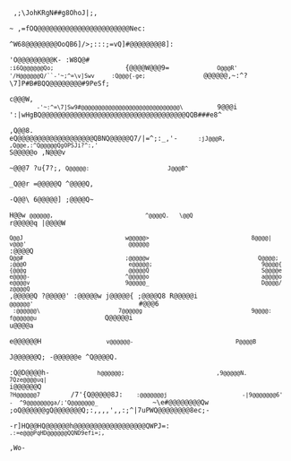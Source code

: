 <code></pre>
                              ,;\JohKRgN##g8OhoJ|;,                                
                     ~  ,=fOQ@@@@@@@@@@@@@@@@@@@@@@@Nec:                           
                   ^W68@@@@@@@@OoQB6]/>;:::;=vQ]#@@@@@@@@8]:                       
                 'O@@@@@@@@@K\-           :W8Q@# `:i6Q@@@@@@Qo;                    
               `{@@@@W@@@9=`               O@@@R'     '/H@@@@@@Q/``-'~;^=\v]Swv    
              :Q@@@{-ge;                  `@@@@@@,~:^?\7]P#B#BQQ@@@@@@@@#9PeSf;    
             c@@@W, `         -'~:^=\7]Sw9#@@@@@@@@@@@@@@@@@@@@@@@@@@@@@\          
           `9@@@i  ':|wHgBQ@@@@@@@@@@@@@@@@@@@@@@@@@@@@@@@@@@@@QQB###e8^           
          ,Q@@8. eQ@@@@@@@@@@@@@@@@@@@QBNQ@@@@@Q7/|=^;:_,'-`      :jJ@@@R,         
         ,Q@@e,:^Q@@@@@QgOPSJi?^:,'`     S@@@@@o                     ,N@@@v        
        ~@@@7 ?u{7\?;,                  `Q@@@@@:                       J@@@B^`     
       _Q@@r                            =@@@@@Q                         ^@@@@Q,    
      -Q@@\                             6@@@@@]                          ;@@@@Q~   
      H@@w                             `@@@@@@,                           ^@@@@Q.  
     \@@Q`                             r@@@@@q                             |@@@@W  
    `Q@@J                              w@@@@@>                              8@@@@| 
    v@@@'                              @@@@@@`                              :@@@@Q 
   `Q@@#                              ;@@@@@w                                Q@@@@;
   ;@@@O                              e@@@@@;                                9@@@@{
   {@@@g                              @@@@@Q                                 S@@@@e
   e@@@@-                            ^@@@@@o                                 a@@@@o
   e@@@@v                            9@@@@@_                                 D@@@@/
   z@@@@Q`                          ,@@@@@Q                                 ?@@@@@'
   :@@@@@w                          j@@@@@{                                ;@@@@Q8 
    R@@@@@i                        `@@@@@@'                               `#@@@6 ` 
    :@@@@@@\                       7@@@@@g                                9@@@@:   
     f@@@@@@u                     `Q@@@@@i                               u@@@@a    
      e@@@@@@H`                   v@@@@@@-                              P@@@@B`    
       J@@@@@@Q;                 -@@@@@@e                             ^Q@@@@Q.     
        :Q@D@@@@h-`              h@@@@@@;                           ,9@@@@@N.      
          7Qze@@@@uq|`          i@@@@@@Q                         `?H@@@@@@7        
           `/7'{Q@@@@@8J:`     :@@@@@@@j                      -|9@@@@@@@6'         
              -  ^9@@@@@@@ga/;'Q@@@@@@@_                 `~\e#@@@@@@@@Qw`          
                   `;oQ@@@@@@gQ@@@@@@@Q;:,,,,',,:;^|7uPWQ@@@@@@@@8ec;-             
                       -r]HQ@@HQ@@@@@@h@@@@@@@@@@@@@@@@@@QWPJ=:`                   
                            .:=e@@@PqHD@@@@@@QQND9efi=;,`                          
                               ,Wo-                                                
</pre></code>
<!--
**tickelton/tickelton** is a ✨ _special_ ✨ repository because its `README.md` (this file) appears on your GitHub profile.

Here are some ideas to get you started:

- 🔭 I’m currently working on ...
- 🌱 I’m currently learning ...
- 👯 I’m looking to collaborate on ...
- 🤔 I’m looking for help with ...
- 💬 Ask me about ...
- 📫 How to reach me: ...
- 😄 Pronouns: ...
- ⚡ Fun fact: ...
-->
